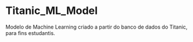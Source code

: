 # Titanic_ML_Model
Modelo de Machine Learning criado a partir do banco de dados do Titanic, para fins estudantis.
